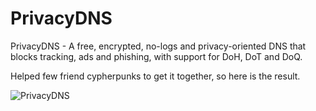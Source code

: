 # PrivacyDNS
PrivacyDNS - A free, encrypted, no-logs and privacy-oriented DNS that blocks tracking, ads and phishing, with support for DoH, DoT and DoQ.

Helped few friend cypherpunks to get it together, so here is the result.

![PrivacyDNS](https://i.imgur.com/4WjsBEJ.png)
